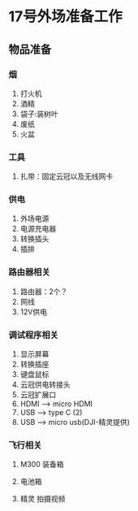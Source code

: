 # 17号外场准备工作

## 物品准备

### 烟

1. 打火机
2. 酒精
3. 袋子:装树叶
4. 废纸
5. 火盆

### 工具

1. 扎带：固定云冠以及无线网卡

### 供电

1. 外场电源
2. 电源充电器
3. 转换插头
4. 插排

### 路由器相关

1. 路由器：2个？
2. 网线
3. 12V供电

### 调试程序相关

1. 显示屏幕
2. 转换插座
3. 键盘鼠标
4. 云冠供电转接头
5. 云冠扩展口
6. HDMI --> micro HDMI
7. USB --> type C (2)
8. USB --> micro usb(DJI-精灵提供)

### 飞行相关

1. M300 装备箱
2. 电池箱

3. 精灵 拍摄视频
